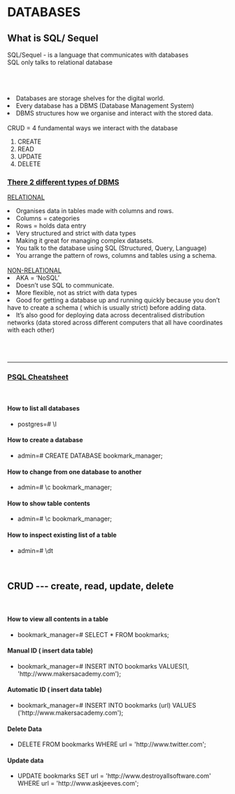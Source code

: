 # DATABASES

## What is SQL/ Sequel
SQL/Sequel - is a language that communicates with databases
</br>
SQL only talks to relational database

</br>
</br>
</br>


  <li>
    Databases are storage shelves for the digital world. 
  </li>
  <li>
    Every database has a DBMS (Database Management System) 
  </li>
  <li>
    DBMS structures how we organise and interact with the stored data.
  </li> 
  <br>
CRUD = 4 fundamental ways we interact with the database
  <ol>
    <li>
      CREATE
    </li>
    <li>
      READ
    </li>
    <li>
      UPDATE
    </li>
    <li>
      DELETE
    </li>
</ol>



### <ins>There 2 different types of DBMS</ins>

<ins>RELATIONAL</ins>

<li>
Organises data in tables made with columns and rows.
</li>
<li>
Columns = categories
</li>
<li>
Rows = holds data entry 
</li>
<li>
Very structured and strict with data types
</li>
<li>
Making it great for managing complex datasets.  
</li>
<li>
You talk to the database using SQL (Structured, Query, Language)
</li>
<li>
You arrange the pattern of rows, columns and tables using a schema. 
</li>

<br>
<ins>NON-RELATIONAL</ins>

<br>
<li>
AKA = ‘NoSQL’
</li>
<li>
Doesn’t use SQL to communicate. 
</li>
<li>
More flexible, not as strict with data types
</li>
<li>
Good for getting a database up and running quickly because you don’t have to create a schema ( which is usually strict) before adding data.
</li>
<li>
It’s also good for deploying data across decentralised distribution networks (data stored across different computers that all have coordinates with each other)
</li>


</br>
</br>
</br>






-----------------------------------------------------
###    <ins> PSQL Cheatsheet </ins>
</br>
<div>

#### How to list all databases

<ul>
  <li>
    postgres=#   \l
  </li>
</ul>

#### How to create a database
<ul>
  <li>
    admin=# CREATE DATABASE bookmark_manager;
  </li>
</ul>

#### How to change from one database to another 
<ul>
  <li>
    admin=# \c bookmark_manager;
  </li>
</ul>

#### How to show table contents 
<ul>
  <li>
    admin=# \c bookmark_manager;
  </li>
</ul>

#### How to inspect existing list of a table 
<ul>
  <li>
    admin=# \dt
  </li>
</ul>

<br>

## CRUD --- create, read, update, delete

<br>


#### How to view all contents in a table 
<ul>
  <li>
    bookmark_manager=# SELECT * FROM bookmarks;
  </li>
</ul>

#### Manual ID ( insert data table)
<ul>
  <li>
    bookmark_manager=# INSERT INTO bookmarks VALUES(1, 'http://www.makersacademy.com');

  </li>
</ul>

#### Automatic ID ( insert data table)
<ul>
  <li>
    bookmark_manager=# INSERT INTO bookmarks (url) VALUES ('http://www.makersacademy.com');

  </li>
</ul>


#### Delete Data
<ul>
  <li>
    DELETE FROM bookmarks WHERE url = 'http://www.twitter.com';
  </li>
</ul>

#### Update data
<ul>
  <li>
    UPDATE bookmarks SET url = 'http://www.destroyallsoftware.com' WHERE url = 'http://www.askjeeves.com';
  </li>
</ul>

</div>
